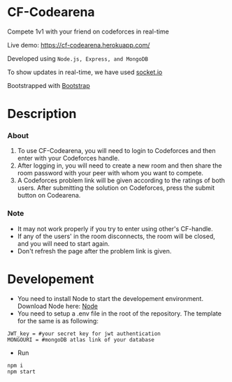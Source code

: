 # CF-Codearena
Compete 1v1 with your friend on codeforces in real-time

Live demo: https://cf-codearena.herokuapp.com/

Developed using `Node.js, Express, and MongoDB` 

To show updates in real-time, we have used [socket.io](https://socket.io/)

Bootstrapped with [Bootstrap](https://getbootstrap.com/)  

# Description

### About
1. To use CF-Codearena, you will need to login to Codeforces and then enter with your Codeforces handle.
2. After logging in, you will need to create a new room and then share the room password with your peer with whom you want to compete.
3. A Codeforces problem link will be given according to the ratings of both users. After submitting the solution on Codeforces, press the submit button on Codearena.

### Note
* It may not work properly if you try to enter using other's CF-handle.
* If any of the users' in the room disconnects,  the room will be closed, and you will need to start again.
* Don't refresh the page after the problem link is given.

# Developement
* You need to install Node to start the developement environment. Download Node here: [Node](https://nodejs.org/en/)
* You need to setup a .env file in the root of the repository. The template for the same is as following:
```
JWT_key = #your secret key for jwt authentication
MONGOURI = #mongoDB atlas link of your database
```
* Run

```
npm i
npm start
```
